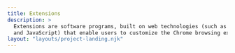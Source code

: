 ```yaml
---
title: Extensions
description: >
  Extensions are software programs, built on web technologies (such as HTML, CSS,
  and JavaScript) that enable users to customize the Chrome browsing experience.
layout: "layouts/project-landing.njk"
---
```

